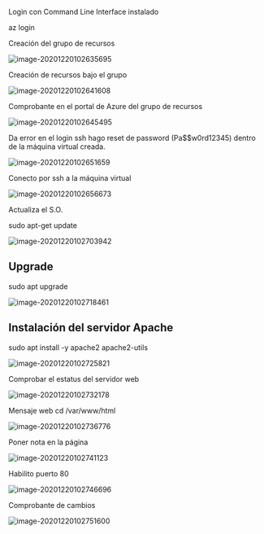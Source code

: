 Login con Command Line Interface instalado

az login 

 

 

Creación del grupo de recursos

 ![image-20201220102635695](C:\Users\jcarl\AppData\Roaming\Typora\typora-user-images\image-20201220102635695.png)

Creación de recursos bajo el grupo

 ![image-20201220102641608](C:\Users\jcarl\AppData\Roaming\Typora\typora-user-images\image-20201220102641608.png)

Comprobante en el portal de Azure del grupo de recursos

 ![image-20201220102645495](C:\Users\jcarl\AppData\Roaming\Typora\typora-user-images\image-20201220102645495.png)

 

Da error en el login ssh hago reset de password (Pa$$w0rd12345) dentro de la máquina virtual creada.

 ![image-20201220102651659](C:\Users\jcarl\AppData\Roaming\Typora\typora-user-images\image-20201220102651659.png)

 

Conecto por ssh a la máquina virtual

 ![image-20201220102656673](C:\Users\jcarl\AppData\Roaming\Typora\typora-user-images\image-20201220102656673.png)

Actualiza el S.O. 

sudo apt-get update 

 ![image-20201220102703942](C:\Users\jcarl\AppData\Roaming\Typora\typora-user-images\image-20201220102703942.png)

##  

## Upgrade

sudo apt upgrade

 ![image-20201220102718461](C:\Users\jcarl\AppData\Roaming\Typora\typora-user-images\image-20201220102718461.png)

## Instalación del servidor Apache

sudo apt install -y apache2 apache2-utils

 ![image-20201220102725821](C:\Users\jcarl\AppData\Roaming\Typora\typora-user-images\image-20201220102725821.png)

Comprobar el estatus del servidor web

 ![image-20201220102732178](C:\Users\jcarl\AppData\Roaming\Typora\typora-user-images\image-20201220102732178.png)

Mensaje web cd /var/www/html

 ![image-20201220102736776](C:\Users\jcarl\AppData\Roaming\Typora\typora-user-images\image-20201220102736776.png)

Poner nota en la página

 ![image-20201220102741123](C:\Users\jcarl\AppData\Roaming\Typora\typora-user-images\image-20201220102741123.png)

 

Habilito puerto 80

 ![image-20201220102746696](C:\Users\jcarl\AppData\Roaming\Typora\typora-user-images\image-20201220102746696.png)

Comprobante de cambios

 

 ![image-20201220102751600](C:\Users\jcarl\AppData\Roaming\Typora\typora-user-images\image-20201220102751600.png)

 
